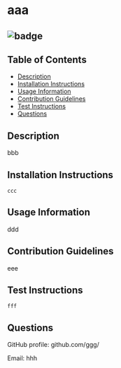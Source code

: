 # aaa
## ![badge](https://img.shields.io/static/v1?label=Licence&message=MIT&color=blue&style=plastic)
## Table of Contents
- [Description](#Description)
- [Installation Instructions](#Installation-Instructions)
- [Usage Information](#Usage-Information)
- [Contribution Guidelines](#Contribution-Guidelines)
- [Test Instructions](#Test-Instructions)
- [Questions](#Questions)
## Description
bbb
## Installation Instructions
```
ccc
```
## Usage Information
ddd
## Contribution Guidelines
eee
## Test Instructions
```
fff
```
## Questions
GitHub profile: github.com/ggg/

Email: hhh
